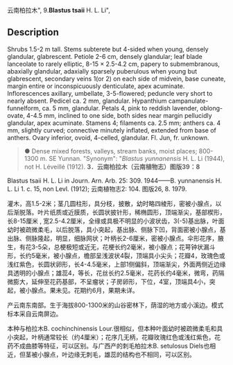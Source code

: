 云南柏拉木",
9.**Blastus tsaii** H. L. Li",

## Description
Shrubs 1.5-2 m tall. Stems subterete but 4-sided when young, densely glandular, glabrescent. Petiole 2-6 cm, densely glandular; leaf blade lanceolate to rarely elliptic, 8-15 × 2.5-4.2 cm, papery to submembranous, abaxially glandular, adaxially sparsely puberulous when young but glabrescent, secondary veins 1(or 2) on each side of midvein, base cuneate, margin entire or inconspicuously denticulate, apex acuminate. Inflorescences axillary, umbellate, 3-5-flowered; peduncle very short to nearly absent. Pedicel ca. 2 mm, glandular. Hypanthium campanulate-funnelform, ca. 5 mm, glandular. Petals 4, pink to reddish lavender, oblong-ovate, 4-4.5 mm, inclined to one side, both sides near margin pellucidly glandular, apex acuminate. Stamens 4; filaments ca. 2.5 mm; anthers ca. 4 mm, slightly curved; connective minutely inflated, extended from base of anthers. Ovary inferior, ovoid, 4-celled, glandular. Fl. Jun, fr. unknown.

> ● Dense mixed forests, valleys, stream banks, moist places; 800-1300 m. SE Yunnan.
  "Synonym": "*Blastus yunnanensis* H. L. Li (1944), not H. Léveillé (1912).
**3．云南柏拉木（云南植物志）图版39：8**

Blastus tsaii H. L. Li in Journ. Arn. Arb. 25: 309. 1944——B. yunnanensis H. L. Li 1. c. 15, non Levl. (1912); 云南植物志2: 104. 图版26, 8. 1979.

灌木，高1.5-2米；茎几圆柱形，具分枝，披散，幼时略四棱形，密被小腺点，以后渐脱落。叶片纸质或近膜质，长圆状披针形，稀椭圆形，顶端渐尖，基部楔形，长8-15厘米 , 宽2.5-4.2厘米，全缘或具极不明显的小波状齿，3(-5)基出脉，叶面幼时被疏微柔毛，以后脱落，具小突起，基出脉、侧脉下凹，背面密被小腺点，基出脉、侧脉隆起，明显，细脉网状；叶柄长2-6厘米，密被小腺点。伞形花序，腋生，有花3-5朵，总梗极短或近无，花梗长约2毫米，被小腺点；花萼钟状漏斗形，长约5毫米，被小腺点，檐部呈浅波状4裂，顶端具小尖头；花瓣4，玫瑰色或浅红紫色，长圆状卵形，长4-4.5毫米，上部1侧偏斜，顶端渐尖，外面两侧近边缘具透明的小腺点；雄蕊4，等长，花丝长约2.5毫米，花药长约4毫米，微弯，药隔微膨大，延伸至花药基部，不呈瘤状；子房卵形，下位，4室，顶端具4小，突起，被小腺点。果未见。花期约6月，果期未详。

产云南东南部。生于海拔800-1300米的山谷密林下，荫湿的地方或小溪边。模式标本采自云南屏边。

本种与柏拉木B. cochinchinensis Lour.很相似，但本种叶面幼时被疏微柔毛和具小突起，叶柄通常较长（约4厘米）；花序几无柄，花瓣玫瑰红色或浅红紫色，花药不成曲膝等特征，可以区别。与广西产的刺毛柏拉木B. setulosus Diels也相近，但茎被小腺点，叶边缘无刺毛，雄蕊的结构也不相同，可以区别。
